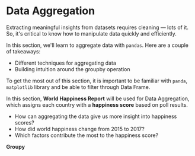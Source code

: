 # Data Aggregation

Extracting meaningful insights from datasets requires cleaning — lots of it. So, it's critical to know how to manipulate data quickly and efficiently.

In this section, we'll learn to aggregate data with `pandas`. Here are a couple of takeaways:

- Different techniques for aggregating data
- Building intuition around the groupby operation

To get the most out of this section, it is important to be familiar with `panda`, `matplotlib` library and be able to filter through Data Frame. 

In this section, **World Happiness Report** will be used for Data Aggregation, which assigns each country with a **happiness score** based on poll results.

- How can aggregating the data give us more insight into happiness scores?
- How did world happiness change from 2015 to 2017?
- Which factors contribute the most to the happiness score?

**Groupy**

